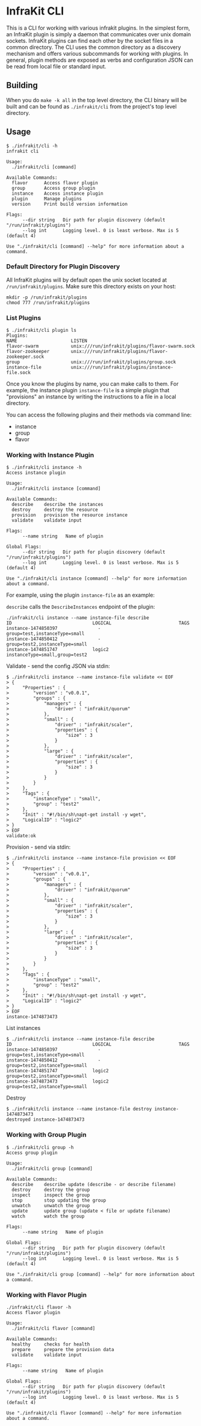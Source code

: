 InfraKit CLI
============

This is a CLI for working with various infrakit plugins.  In the simplest form, an InfraKit plugin
is simply a daemon that communicates over unix domain sockets.  InfraKit plugins can find each
other by the socket files in a common directory.  The CLI uses the common directory as a discovery
mechanism and offers various subcommands for working with plugins. In general, plugin methods are
exposed as verbs and configuration JSON can be read from local file or standard input.

## Building

When you do `make -k all` in the top level directory, the CLI binary will be built and can be
found as `./infrakit/cli` from the project's top level directory.

## Usage

```
$ ./infrakit/cli -h
infrakit cli

Usage:
  ./infrakit/cli [command]

Available Commands:
  flavor      Access flavor plugin
  group       Access group plugin
  instance    Access instance plugin
  plugin      Manage plugins
  version     Print build version information

Flags:
      --dir string   Dir path for plugin discovery (default "/run/infrakit/plugins")
      --log int      Logging level. 0 is least verbose. Max is 5 (default 4)

Use "./infrakit/cli [command] --help" for more information about a command.
```

### Default Directory for Plugin Discovery

All InfraKit plugins will by default open the unix socket located at `/run/infrakit/plugins`.
Make sure this directory exists on your host:

```
mkdir -p /run/infrakit/plugins
chmod 777 /run/infrakit/plugins
```

### List Plugins

```
$ ./infrakit/cli plugin ls
Plugins:
NAME                	LISTEN
flavor-swarm        	unix:///run/infrakit/plugins/flavor-swarm.sock
flavor-zookeeper    	unix:///run/infrakit/plugins/flavor-zookeeper.sock
group               	unix:///run/infrakit/plugins/group.sock
instance-file       	unix:///run/infrakit/plugins/instance-file.sock
```

Once you know the plugins by name, you can make calls to them.  For example, the instance plugin
`instance-file` is a simple plugin that "provisions" an instance by writing the instructions to
a file in a local directory.

You can access the following plugins and their methods via command line:

  + instance
  + group
  + flavor

### Working with Instance Plugin

```
$ ./infrakit/cli instance -h
Access instance plugin

Usage:
  ./infrakit/cli instance [command]

Available Commands:
  describe    describe the instances
  destroy     destroy the resource
  provision   provision the resource instance
  validate    validate input

Flags:
      --name string   Name of plugin

Global Flags:
      --dir string   Dir path for plugin discovery (default "/run/infrakit/plugins")
      --log int      Logging level. 0 is least verbose. Max is 5 (default 4)

Use "./infrakit/cli instance [command] --help" for more information about a command.
```

For example, using the plugin `instance-file` as an example:

`describe` calls the `DescribeInstances` endpoint of the plugin:

```
./infrakit/cli instance --name instance-file describe
ID                            	LOGICAL                       	TAGS
instance-1474850397           	  -                           	group=test,instanceType=small
instance-1474850412           	  -                           	group=test2,instanceType=small
instance-1474851747           	logic2                        	instanceType=small,group=test2
```

Validate - send the config JSON via stdin:

```
$ ./infrakit/cli instance --name instance-file validate << EOF
> {
>     "Properties" : {
>         "version" : "v0.0.1",
>         "groups" : {
>             "managers" : {
>                 "driver" : "infrakit/quorum"
>             },
>             "small" : {
>                 "driver" : "infrakit/scaler",
>                 "properties" : {
>                     "size" : 3
>                 }
>             },
>             "large" : {
>                 "driver" : "infrakit/scaler",
>                 "properties" : {
>                     "size" : 3
>                 }
>             }
>         }
>     },
>     "Tags" : {
>         "instanceType" : "small",
>         "group" : "test2"
>     },
>     "Init" : "#!/bin/sh\napt-get install -y wget",
>     "LogicalID" : "logic2"
> }
> EOF
validate:ok
```

Provision - send via stdin:

```
$ ./infrakit/cli instance --name instance-file provision << EOF
> {
>     "Properties" : {
>         "version" : "v0.0.1",
>         "groups" : {
>             "managers" : {
>                 "driver" : "infrakit/quorum"
>             },
>             "small" : {
>                 "driver" : "infrakit/scaler",
>                 "properties" : {
>                     "size" : 3
>                 }
>             },
>             "large" : {
>                 "driver" : "infrakit/scaler",
>                 "properties" : {
>                     "size" : 3
>                 }
>             }
>         }
>     },
>     "Tags" : {
>         "instanceType" : "small",
>         "group" : "test2"
>     },
>     "Init" : "#!/bin/sh\napt-get install -y wget",
>     "LogicalID" : "logic2"
> }
> EOF
instance-1474873473
```

List instances

```
$ ./infrakit/cli instance --name instance-file describe
ID                            	LOGICAL                       	TAGS
instance-1474850397           	  -                           	group=test,instanceType=small
instance-1474850412           	  -                           	group=test2,instanceType=small
instance-1474851747           	logic2                        	group=test2,instanceType=small
instance-1474873473           	logic2                        	group=test2,instanceType=small
```
Destroy

```
$ ./infrakit/cli instance --name instance-file destroy instance-1474873473
destroyed instance-1474873473
```

### Working with Group Plugin

```
$ ./infrakit/cli group -h
Access group plugin

Usage:
  ./infrakit/cli group [command]

Available Commands:
  describe    describe update (describe - or describe filename)
  destroy     destroy the group
  inspect     inspect the group
  stop        stop updating the group
  unwatch     unwatch the group
  update      update group (update < file or update filename)
  watch       watch the group

Flags:
      --name string   Name of plugin

Global Flags:
      --dir string   Dir path for plugin discovery (default "/run/infrakit/plugins")
      --log int      Logging level. 0 is least verbose. Max is 5 (default 4)

Use "./infrakit/cli group [command] --help" for more information about a command.
```

### Working with Flavor Plugin

```
./infrakit/cli flavor -h
Access flavor plugin

Usage:
  ./infrakit/cli flavor [command]

Available Commands:
  healthy     checks for health
  prepare     prepare the provision data
  validate    validate input

Flags:
      --name string   Name of plugin

Global Flags:
      --dir string   Dir path for plugin discovery (default "/run/infrakit/plugins")
      --log int      Logging level. 0 is least verbose. Max is 5 (default 4)

Use "./infrakit/cli flavor [command] --help" for more information about a command.
```
